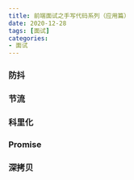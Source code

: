 ```yaml
---
title: 前端面试之手写代码系列（应用篇）
date: 2020-12-28
tags: [面试]
categories: 
- 面试
---
```


### 防抖

### 节流

### 科里化

### Promise

### 深拷贝